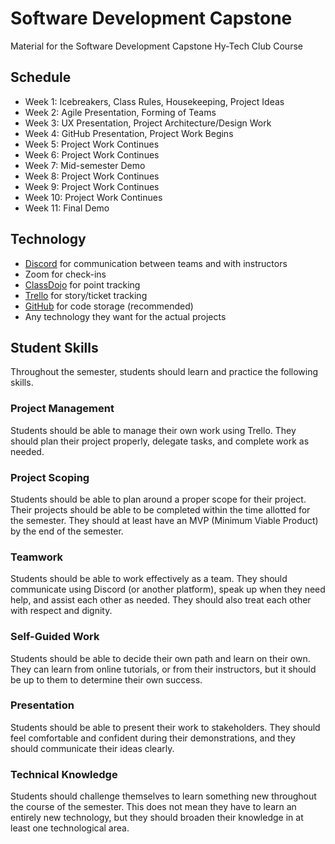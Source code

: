# Software Development Capstone
Material for the Software Development Capstone Hy-Tech Club Course

## Schedule
- Week 1: Icebreakers, Class Rules, Housekeeping, Project Ideas
- Week 2: Agile Presentation, Forming of Teams
- Week 3: UX Presentation, Project Architecture/Design Work
- Week 4: GitHub Presentation, Project Work Begins
- Week 5: Project Work Continues
- Week 6: Project Work Continues
- Week 7: Mid-semester Demo
- Week 8: Project Work Continues
- Week 9: Project Work Continues
- Week 10: Project Work Continues
- Week 11: Final Demo

## Technology
- [Discord](https://discord.com/channels/755095534922105002/755095534922105006) for communication between teams and with instructors
- Zoom for check-ins
- [ClassDojo](https://teach.classdojo.com/#/classes/5f60a53160fe6237fa76c0f3/points) for point tracking
- [Trello](https://trello.com/) for story/ticket tracking
- [GitHub](https://github.com/) for code storage (recommended)
- Any technology they want for the actual projects

## Student Skills
Throughout the semester, students should learn and practice the following skills.

### Project Management
Students should be able to manage their own work using Trello. They should plan their project properly, delegate tasks, and complete work as needed.

### Project Scoping
Students should be able to plan around a proper scope for their project. Their projects should be able to be completed within the time allotted for the semester. They should at least have an MVP (Minimum Viable Product) by the end of the semester.

### Teamwork
Students should be able to work effectively as a team. They should communicate using Discord (or another platform), speak up when they need help, and assist each other as needed. They should also treat each other with respect and dignity.

### Self-Guided Work
Students should be able to decide their own path and learn on their own. They can learn from online tutorials, or from their instructors, but it should be up to them to determine their own success.

### Presentation
Students should be able to present their work to stakeholders. They should feel comfortable and confident during their demonstrations, and they should communicate their ideas clearly.

### Technical Knowledge
Students should challenge themselves to learn something new throughout the course of the semester. This does not mean they have to learn an entirely new technology, but they should broaden their knowledge in at least one technological area.